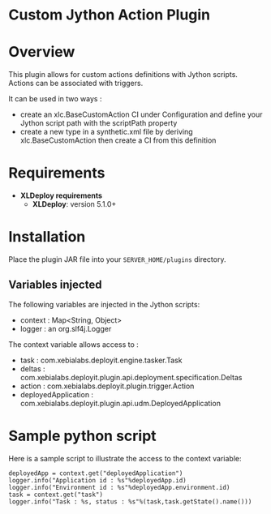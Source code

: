 # Custom Jython Action Plugin #

# Overview #

This plugin allows for custom actions definitions with Jython scripts. Actions can be associated with triggers.

It can be used in two ways : 

- create an xlc.BaseCustomAction CI under Configuration and define your Jython script path with the scriptPath property
- create a new type in a synthetic.xml file by deriving xlc.BaseCustomAction then create a CI from this definition


# Requirements #

* **XLDeploy requirements**
	* **XLDeploy**: version 5.1.0+

# Installation #

Place the plugin JAR file into your `SERVER_HOME/plugins` directory.
	
	
## Variables injected ##

The following variables are injected in the Jython scripts:

- context : Map<String, Object>
- logger  : an org.slf4j.Logger 

The context variable allows access to  :

- task   : com.xebialabs.deployit.engine.tasker.Task
- deltas : com.xebialabs.deployit.plugin.api.deployment.specification.Deltas
- action : com.xebialabs.deployit.plugin.trigger.Action
- deployedApplication : com.xebialabs.deployit.plugin.api.udm.DeployedApplication

# Sample python script # 

Here is a sample script to illustrate the access to the context variable:

```
deployedApp = context.get("deployedApplication")
logger.info("Application id : %s"%deployedApp.id)
logger.info("Environment id : %s"%deployedApp.environment.id)
task = context.get("task")
logger.info("Task : %s, status : %s"%(task,task.getState().name()))
``` 
		
